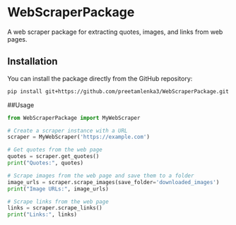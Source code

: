 # WebScraperPackage

A web scraper package for extracting quotes, images, and links from web pages.

## Installation

You can install the package directly from the GitHub repository:

```bash
pip install git+https://github.com/preetamlenka3/WebScraperPackage.git
```

##Usage

```python
from WebScraperPackage import MyWebScraper

# Create a scraper instance with a URL
scraper = MyWebScraper('https://example.com')

# Get quotes from the web page
quotes = scraper.get_quotes()
print("Quotes:", quotes)

# Scrape images from the web page and save them to a folder
image_urls = scraper.scrape_images(save_folder='downloaded_images')
print("Image URLs:", image_urls)

# Scrape links from the web page
links = scraper.scrape_links()
print("Links:", links)
```
